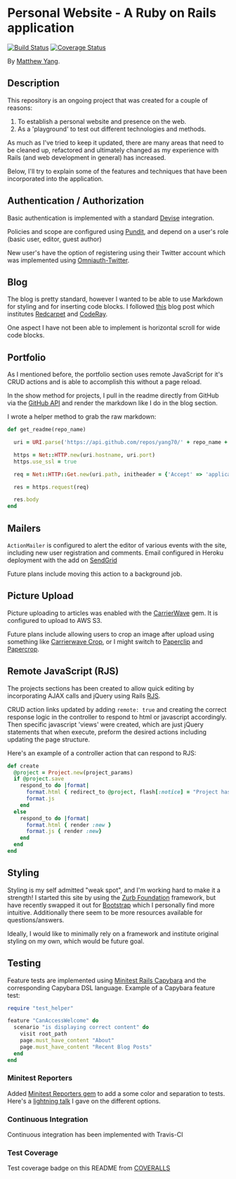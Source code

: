 # Personal Website - A Ruby on Rails application

[![Build Status](https://travis-ci.org/yang70/portfolio.svg?branch=master)](https://travis-ci.org/yang70/portfolio)
[![Coverage Status](https://coveralls.io/repos/yang70/portfolio/badge.svg?branch=master&service=github)](https://coveralls.io/github/yang70/portfolio?branch=master)

By [Matthew Yang](http://www.matthewgyang.com).

## Description
This repository is an ongoing project that was created for a couple of reasons:

1. To establish a personal website and presence on the web.
2. As a 'playground' to test out different technologies and methods.

As much as I've tried to keep it updated, there are many areas that need to be cleaned up, refactored and ultimately changed as my experience with Rails (and web development in general) has increased.

Below, I'll try to explain some of the features and techniques that have been incorporated into the application.

## Authentication / Authorization
Basic authentication is implemented with a standard [Devise](https://github.com/plataformatec/devise) integration.

Policies and scope are configured using [Pundit](https://github.com/elabs/pundit), and depend on a user's role (basic user, editor, guest author)

New user's have the option of registering using their Twitter account which was implemented using [Omniauth-Twitter](https://github.com/arunagw/omniauth-twitter).

## Blog
The blog is pretty standard, however I wanted to be able to use Markdown for styling and for inserting code blocks.  I followed [this](http://allfuzzy.tumblr.com/post/27314404412/markdown-and-code-syntax-highlighting-in-ruby-on) blog post which institutes [Redcarpet](https://github.com/vmg/redcarpet) and [CodeRay](https://github.com/rubychan/coderay).

One aspect I have not been able to implement is horizontal scroll for wide code blocks.

## Portfolio
As I mentioned before, the portfolio section uses remote JavaScript for it's CRUD actions and is able to accomplish this without a page reload.

In the show method for projects, I pull in the readme directly from GitHub via the [GitHub API](https://developer.github.com/v3/) and render the markdown like I do in the blog section.

I wrote a helper method to grab the raw markdown:

```ruby
def get_readme(repo_name)

  uri = URI.parse('https://api.github.com/repos/yang70/' + repo_name + '/readme')

  https = Net::HTTP.new(uri.hostname, uri.port)
  https.use_ssl = true

  req = Net::HTTP::Get.new(uri.path, initheader = {'Accept' => 'application/vnd.github.v3.raw'})

  res = https.request(req)

  res.body
end
```

## Mailers

`ActionMailer` is configured to alert the editor of various events with the site, including new user registration and comments.  Email configured in Heroku deployment with the add on [SendGrid](https://sendgrid.com/)

Future plans include moving this action to a background job.

## Picture Upload

Picture uploading to articles was enabled with the [CarrierWave](https://github.com/carrierwaveuploader/carrierwave) gem.  It is configured to upload to AWS S3.

Future plans include allowing users to crop an image after upload using something like [Carrierwave Crop](https://github.com/kirtithorat/carrierwave-crop/), or I might switch to [Paperclip](https://github.com/thoughtbot/paperclip) and [Papercrop](https://github.com/rsantamaria/papercrop).

## Remote JavaScript (RJS)
The projects sections has been created to allow quick editing by incorporating AJAX calls and jQuery using Rails [RJS](http://edgeguides.rubyonrails.org/working_with_javascript_in_rails.html).

CRUD action links updated by adding `remote: true` and creating the correct response logic in the controller to respond to html or javascript accordingly.  Then specific javascript 'views' were created, which are just jQuery statements that when execute, preform the desired actions including updating the page structure.

Here's an example of a controller action that can respond to RJS:

```ruby
def create
  @project = Project.new(project_params)
  if @project.save
    respond_to do |format|
      format.html { redirect_to @project, flash[:notice] = "Project has been created." }
      format.js
    end
  else
    respond_to do |format|
      format.html { render :new }
      format.js { render :new}
    end
  end
end
```

## Styling
Styling is my self admitted "weak spot", and I'm working hard to make it a strength!  I started this site by using the [Zurb Foundation](http://foundation.zurb.com/) framework, but have recently swapped it out for [Bootstrap](http://getbootstrap.com/) which I personally find more intuitive.  Additionally there seem to be more resources available for questions/answers.

Ideally, I would like to minimally rely on a framework and institute original styling on my own, which would be future goal.

## Testing
Feature tests are implemented using [Minitest Rails Capybara](https://github.com/blowmage/minitest-rails-capybara) and the corresponding Capybara DSL language.  Example of a Capybara feature test:

```ruby
require "test_helper"

feature "CanAccessWelcome" do
  scenario "is displaying correct content" do
    visit root_path
    page.must_have_content "About"
    page.must_have_content "Recent Blog Posts"
  end
end
```
### Minitest Reporters
Added [Minitest Reporters gem](https://github.com/kern/minitest-reporters) to add a some color and separation to tests.  Here's a [lightning talk](https://www.youtube.com/watch?v=lPu1GwS5QU0&list=PLgUnlWmteg8rV6qFZTs8xjpJVNGv1qt_s&index=41) I gave on the different options.

### Continuous Integration
Continuous integration has been implemented with Travis-CI

### Test Coverage

Test coverage badge on this README from [COVERALLS](https://coveralls.io/)
